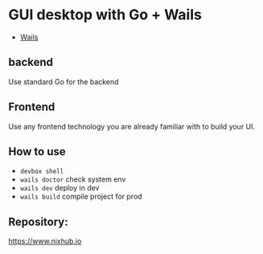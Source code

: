 # GUI desktop with Go + Wails

* [Wails](https://wails.io/)

## backend

Use standard Go for the backend

## Frontend

Use any frontend technology you are already familiar with to build your UI.

## How to use

* ```devbox shell```
* ```wails doctor``` check system env
* ```wails dev```  deploy in dev
* ```wails build```  compile project for prod


## Repository:

https://www.nixhub.io